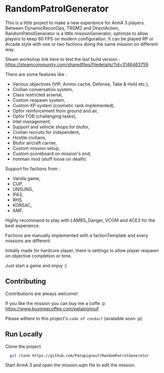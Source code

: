 # RandomPatrolGenerator

This is a little project  to make a new experience for ArmA 3 players.
Between DynamicReconOps, TRGM2 and DirectAction, RandomPatrolGenerator is a little missionGenerator, optimize to allow players to keep 60 FPS on modern configuration.
It can be played RP or Arcade style with one or two factions doing the same mission on different way.

Steam workshop link here to test the last build version :
https://steamcommunity.com/sharedfiles/filedetails/?id=3146463759

There are some features like :
- Various objectives (VIP, Ammo cache, Defense, Take & Hold etc.),
- Civilian conversation system,
- Class restricted arsenal,
- Custom respawn system,
- Custom XP system (cosmetic rank implemented),
- Opfor reinforcement from ground and air,
- Opfor FOB (challenging tasks),
- Intel management,
- Support and vehicle shops for blufor,
- Civilian recruits for independent,
- Hostile civilians,
- Blufor aircraft carrier,
- Custom mission setup,
- Custom scoreboard on mission's end,
- Ironman mod (stuff loose on death).

Support for factions from :
- Vanilla game,
- CUP,
- UNSUNG,
- IFA3,
- RHS,
- KORSAC,
- AMF.

Highly recommand to play with LAMBS_Danger, VCOM and ACE3 for the best experience.

Factions are manually implemented with a factionTemplate and every missions are different.

Initially made for hardcore player, there is settings to allow player respawn on objective completion or time.

Just start a game and enjoy :)
## Contributing

Contributions are always welcome!

If you like the mission you can buy me a coffe :p 
https://www.buymeacoffee.com/patapignouf

Please adhere to this project's `code of conduct` (avalaible soon :p).


## Run Locally

Clone the project

```bash
  git clone https://github.com/Patapignouf/RandomPatrolGenerator
```

Start ArmA 3 and open the mission.sqm file to edit the mission.
